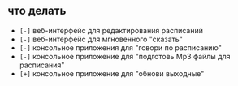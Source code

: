 что делать
----------
  - `[-]` веб-интерфейс для редактирования расписаний
  - `[-]` веб-интерфейс для мгновенного "сказать"
  - `[-]` консольное приложения для "говори по расписанию"
  - `[-]` консольное приложение для "подготовь Mp3 файлы для расписания"
  - `[+]` консольное приложение для "обнови выходные"
